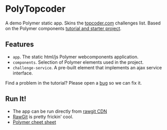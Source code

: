 # PolyTopcoder

A demo Polymer static app. Skins the [topcoder.com](https://www.topcoder.com/challenges/develop/active/?pageIndex=1) challenges list. Based on the Polymer components [tutorial and starter project](http://polymer-project.org/docs/start/tutorial/intro.html).

## Features

 -   `app`. The static html/js Polymer webcomponents application.
 -   `components`. Selection of Polymer elements used in the project.
 -   `challenge-service`. A pre-built element that implements an ajax service interface.

Find a problem in the tutorial? Please open a [bug](https://github.com/karmakaze/polytopcoder/issues/new) so we can fix it.

## Run It!

- The app can be run directly from [rawgit CDN](http://cdn.rawgit.com/karmakaze/polytopcoder/master/app/index.html)
- [RawGit](https://rawgit.com) is pretty frickin' cool.
- [Polymer cheet sheet](http://www.cheatography.com/jonathanberi/cheat-sheets/polymer-js/)
